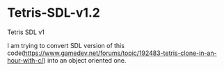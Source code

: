 # Tetris-SDL-v1.2
Tetris SDL v1

I am trying to convert SDL version of this code(https://www.gamedev.net/forums/topic/192483-tetris-clone-in-an-hour-with-c/) into an 
object oriented one.
